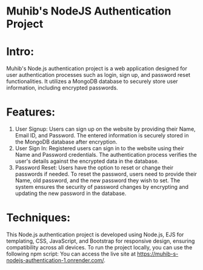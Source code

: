 # Muhib's NodeJS Authentication Project
# Intro: 
Muhib's Node.js authentication project is a web application designed for user authentication processes such as login, sign up, and password reset functionalities. It utilizes a MongoDB database to securely store user information, including encrypted passwords.
# Features: 
1) User Signup: Users can sign up on the website by providing their Name, Email ID, and Password. The entered information is securely stored in the MongoDB database after encryption.
2) User Sign In: Registered users can sign in to the website using their Name and Password credentials. The authentication process verifies the user's details against the encrypted data in the database.
3) Password Reset: Users have the option to reset or change their passwords if needed. To reset the password, users need to provide their Name, old password, and the new password they wish to set. The system ensures the security of password changes by encrypting and updating the new password in the database.
# Techniques:
This Node.js authentication project is developed using Node.js, EJS for templating, CSS, JavaScript, and Bootstrap for responsive design, ensuring compatibility across all devices. To run the project locally, you can use the following npm script:
You can access the live site at https://muhib-s-nodejs-authentication-1.onrender.com/.
